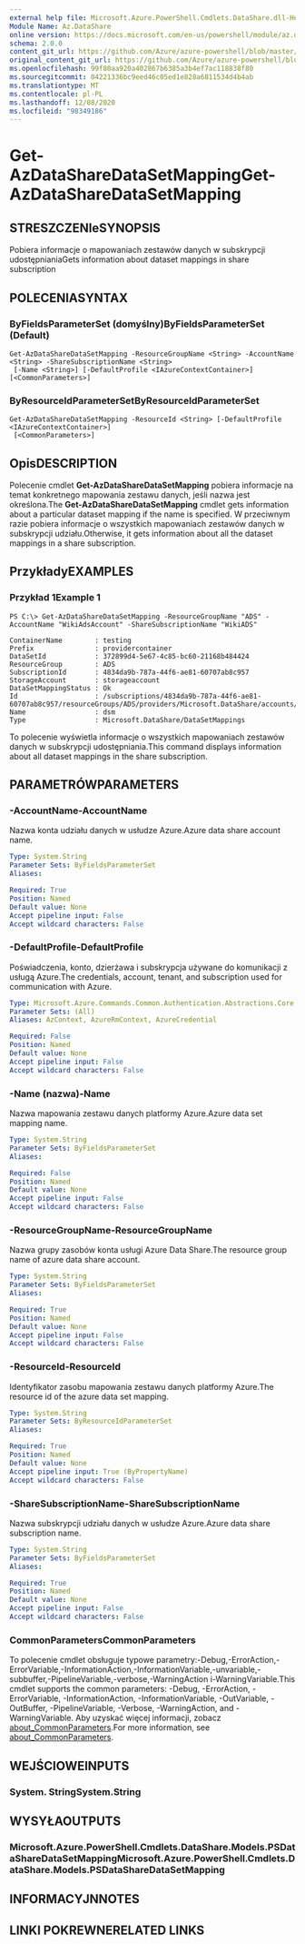 ```yaml
---
external help file: Microsoft.Azure.PowerShell.Cmdlets.DataShare.dll-Help.xml
Module Name: Az.DataShare
online version: https://docs.microsoft.com/en-us/powershell/module/az.datashare/get-azdatasharedatasetmapping
schema: 2.0.0
content_git_url: https://github.com/Azure/azure-powershell/blob/master/src/DataShare/DataShare/help/Get-AzDataShareDataSetMapping.md
original_content_git_url: https://github.com/Azure/azure-powershell/blob/master/src/DataShare/DataShare/help/Get-AzDataShareDataSetMapping.md
ms.openlocfilehash: 99f80aa920a402867b6385a3b4ef7ac118838f80
ms.sourcegitcommit: 04221336bc9eed46c05ed1e828a6811534d4b4ab
ms.translationtype: MT
ms.contentlocale: pl-PL
ms.lasthandoff: 12/08/2020
ms.locfileid: "98349186"
---
```

# <span data-ttu-id="3af9f-101">Get-AzDataShareDataSetMapping</span><span class="sxs-lookup"><span data-stu-id="3af9f-101">Get-AzDataShareDataSetMapping</span></span>

## <span data-ttu-id="3af9f-102">STRESZCZENIe</span><span class="sxs-lookup"><span data-stu-id="3af9f-102">SYNOPSIS</span></span>
<span data-ttu-id="3af9f-103">Pobiera informacje o mapowaniach zestawów danych w subskrypcji udostępniania</span><span class="sxs-lookup"><span data-stu-id="3af9f-103">Gets information about dataset mappings in share subscription</span></span>

## <span data-ttu-id="3af9f-104">POLECENIA</span><span class="sxs-lookup"><span data-stu-id="3af9f-104">SYNTAX</span></span>

### <span data-ttu-id="3af9f-105">ByFieldsParameterSet (domyślny)</span><span class="sxs-lookup"><span data-stu-id="3af9f-105">ByFieldsParameterSet (Default)</span></span>
```
Get-AzDataShareDataSetMapping -ResourceGroupName <String> -AccountName <String> -ShareSubscriptionName <String>
 [-Name <String>] [-DefaultProfile <IAzureContextContainer>] [<CommonParameters>]
```

### <span data-ttu-id="3af9f-106">ByResourceIdParameterSet</span><span class="sxs-lookup"><span data-stu-id="3af9f-106">ByResourceIdParameterSet</span></span>
```
Get-AzDataShareDataSetMapping -ResourceId <String> [-DefaultProfile <IAzureContextContainer>]
 [<CommonParameters>]
```

## <span data-ttu-id="3af9f-107">Opis</span><span class="sxs-lookup"><span data-stu-id="3af9f-107">DESCRIPTION</span></span>
<span data-ttu-id="3af9f-108">Polecenie cmdlet **Get-AzDataShareDataSetMapping** pobiera informacje na temat konkretnego mapowania zestawu danych, jeśli nazwa jest określona.</span><span class="sxs-lookup"><span data-stu-id="3af9f-108">The **Get-AzDataShareDataSetMapping** cmdlet gets information about a particular dataset mapping if the name is specified.</span></span> <span data-ttu-id="3af9f-109">W przeciwnym razie pobiera informacje o wszystkich mapowaniach zestawów danych w subskrypcji udziału.</span><span class="sxs-lookup"><span data-stu-id="3af9f-109">Otherwise, it gets information about all the dataset mappings in a share subscription.</span></span> 

## <span data-ttu-id="3af9f-110">Przykłady</span><span class="sxs-lookup"><span data-stu-id="3af9f-110">EXAMPLES</span></span>

### <span data-ttu-id="3af9f-111">Przykład 1</span><span class="sxs-lookup"><span data-stu-id="3af9f-111">Example 1</span></span>
```
PS C:\> Get-AzDataShareDataSetMapping -ResourceGroupName "ADS" -AccountName "WikiAdsAccount" -ShareSubscriptionName "WikiADS"

ContainerName        : testing
Prefix               : providercontainer
DataSetId            : 372899d4-5e67-4c85-bc60-21168b484424
ResourceGroup        : ADS
SubscriptionId       : 4834da9b-787a-44f6-ae81-60707ab8c957
StorageAccount       : storageaccount
DataSetMappingStatus : Ok
Id                   : /subscriptions/4834da9b-787a-44f6-ae81-60707ab8c957/resourceGroups/ADS/providers/Microsoft.DataShare/accounts/WikiAdsAccount/shareSubscriptions/WikiADS/dataSetMappings/dsm
Name                 : dsm
Type                 : Microsoft.DataShare/DataSetMappings
```

 <span data-ttu-id="3af9f-112">To polecenie wyświetla informacje o wszystkich mapowaniach zestawów danych w subskrypcji udostępniania.</span><span class="sxs-lookup"><span data-stu-id="3af9f-112">This command displays information about all dataset mappings in the share subscription.</span></span>

## <span data-ttu-id="3af9f-113">PARAMETRÓW</span><span class="sxs-lookup"><span data-stu-id="3af9f-113">PARAMETERS</span></span>

### <span data-ttu-id="3af9f-114">-AccountName</span><span class="sxs-lookup"><span data-stu-id="3af9f-114">-AccountName</span></span>
<span data-ttu-id="3af9f-115">Nazwa konta udziału danych w usłudze Azure.</span><span class="sxs-lookup"><span data-stu-id="3af9f-115">Azure data share account name.</span></span>

```yaml
Type: System.String
Parameter Sets: ByFieldsParameterSet
Aliases:

Required: True
Position: Named
Default value: None
Accept pipeline input: False
Accept wildcard characters: False
```

### <span data-ttu-id="3af9f-116">-DefaultProfile</span><span class="sxs-lookup"><span data-stu-id="3af9f-116">-DefaultProfile</span></span>
<span data-ttu-id="3af9f-117">Poświadczenia, konto, dzierżawa i subskrypcja używane do komunikacji z usługą Azure.</span><span class="sxs-lookup"><span data-stu-id="3af9f-117">The credentials, account, tenant, and subscription used for communication with Azure.</span></span>

```yaml
Type: Microsoft.Azure.Commands.Common.Authentication.Abstractions.Core.IAzureContextContainer
Parameter Sets: (All)
Aliases: AzContext, AzureRmContext, AzureCredential

Required: False
Position: Named
Default value: None
Accept pipeline input: False
Accept wildcard characters: False
```

### <span data-ttu-id="3af9f-118">-Name (nazwa)</span><span class="sxs-lookup"><span data-stu-id="3af9f-118">-Name</span></span>
<span data-ttu-id="3af9f-119">Nazwa mapowania zestawu danych platformy Azure.</span><span class="sxs-lookup"><span data-stu-id="3af9f-119">Azure data set mapping name.</span></span>

```yaml
Type: System.String
Parameter Sets: ByFieldsParameterSet
Aliases:

Required: False
Position: Named
Default value: None
Accept pipeline input: False
Accept wildcard characters: False
```

### <span data-ttu-id="3af9f-120">-ResourceGroupName</span><span class="sxs-lookup"><span data-stu-id="3af9f-120">-ResourceGroupName</span></span>
<span data-ttu-id="3af9f-121">Nazwa grupy zasobów konta usługi Azure Data Share.</span><span class="sxs-lookup"><span data-stu-id="3af9f-121">The resource group name of azure data share account.</span></span>

```yaml
Type: System.String
Parameter Sets: ByFieldsParameterSet
Aliases:

Required: True
Position: Named
Default value: None
Accept pipeline input: False
Accept wildcard characters: False
```

### <span data-ttu-id="3af9f-122">-ResourceId</span><span class="sxs-lookup"><span data-stu-id="3af9f-122">-ResourceId</span></span>
<span data-ttu-id="3af9f-123">Identyfikator zasobu mapowania zestawu danych platformy Azure.</span><span class="sxs-lookup"><span data-stu-id="3af9f-123">The resource id of the azure data set mapping.</span></span>

```yaml
Type: System.String
Parameter Sets: ByResourceIdParameterSet
Aliases:

Required: True
Position: Named
Default value: None
Accept pipeline input: True (ByPropertyName)
Accept wildcard characters: False
```

### <span data-ttu-id="3af9f-124">-ShareSubscriptionName</span><span class="sxs-lookup"><span data-stu-id="3af9f-124">-ShareSubscriptionName</span></span>
<span data-ttu-id="3af9f-125">Nazwa subskrypcji udziału danych w usłudze Azure.</span><span class="sxs-lookup"><span data-stu-id="3af9f-125">Azure data share subscription name.</span></span>

```yaml
Type: System.String
Parameter Sets: ByFieldsParameterSet
Aliases:

Required: True
Position: Named
Default value: None
Accept pipeline input: False
Accept wildcard characters: False
```

### <span data-ttu-id="3af9f-126">CommonParameters</span><span class="sxs-lookup"><span data-stu-id="3af9f-126">CommonParameters</span></span>
<span data-ttu-id="3af9f-127">To polecenie cmdlet obsługuje typowe parametry:-Debug,-ErrorAction,-ErrorVariable,-InformationAction,-InformationVariable,-unvariable,-subbuffer,-PipelineVariable,-verbose,-WarningAction i-WarningVariable.</span><span class="sxs-lookup"><span data-stu-id="3af9f-127">This cmdlet supports the common parameters: -Debug, -ErrorAction, -ErrorVariable, -InformationAction, -InformationVariable, -OutVariable, -OutBuffer, -PipelineVariable, -Verbose, -WarningAction, and -WarningVariable.</span></span> <span data-ttu-id="3af9f-128">Aby uzyskać więcej informacji, zobacz [about_CommonParameters](http://go.microsoft.com/fwlink/?LinkID=113216).</span><span class="sxs-lookup"><span data-stu-id="3af9f-128">For more information, see [about_CommonParameters](http://go.microsoft.com/fwlink/?LinkID=113216).</span></span>

## <span data-ttu-id="3af9f-129">WEJŚCIOWE</span><span class="sxs-lookup"><span data-stu-id="3af9f-129">INPUTS</span></span>

### <span data-ttu-id="3af9f-130">System. String</span><span class="sxs-lookup"><span data-stu-id="3af9f-130">System.String</span></span>

## <span data-ttu-id="3af9f-131">WYSYŁA</span><span class="sxs-lookup"><span data-stu-id="3af9f-131">OUTPUTS</span></span>

### <span data-ttu-id="3af9f-132">Microsoft.Azure.PowerShell.Cmdlets.DataShare.Models.PSDataShareDataSetMapping</span><span class="sxs-lookup"><span data-stu-id="3af9f-132">Microsoft.Azure.PowerShell.Cmdlets.DataShare.Models.PSDataShareDataSetMapping</span></span>

## <span data-ttu-id="3af9f-133">INFORMACYJN</span><span class="sxs-lookup"><span data-stu-id="3af9f-133">NOTES</span></span>

## <span data-ttu-id="3af9f-134">LINKI POKREWNE</span><span class="sxs-lookup"><span data-stu-id="3af9f-134">RELATED LINKS</span></span>
